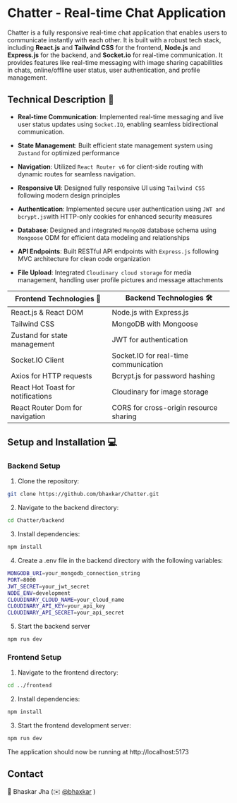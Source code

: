 # Chatter - Real-time Chat Application

Chatter is a fully responsive real-time chat application that enables users to communicate instantly with each other. It is built with a robust tech stack, including **React.js** and **Tailwind CSS** for the frontend, **Node.js** and **Express.js** for the backend, and **Socket.io** for real-time communication. It provides features like real-time messaging with image sharing capabilities in chats, online/offline user status, user authentication, and profile management.

## Technical Description 📃

- **Real-time Communication**: Implemented real-time messaging and live user status updates using ```Socket.IO```, enabling seamless bidirectional communication.

- **State Management**: Built efficient state management system using ```Zustand``` for optimized performance

- **Navigation**: Utilized ```React Router v6``` for client-side routing with dynamic routes for seamless navigation.

- **Responsive UI**: Designed fully responsive UI using ```Tailwind CSS``` following modern design principles

- **Authentication**: Implemented secure user authentication using ``` JWT and bcrypt.js ```with HTTP-only cookies for enhanced security measures

- **Database**: Designed and integrated ```MongoDB``` database schema using ```Mongoose``` ODM for efficient data modeling and relationships

- **API Endpoints**: Built RESTful API endpoints with ```Express.js``` following MVC architecture for clean code organization

- **File Upload**: Integrated ```Cloudinary cloud storage``` for media management, handling user profile pictures and message attachments


|Frontend Technologies 🎨 |Backend Technologies 🛠|
|--------------------------|-----------------------|
| React.js  & React DOM | Node.js with Express.js |
| Tailwind CSS | MongoDB with Mongoose |
| Zustand for state management | JWT for authentication |
| Socket.IO Client | Socket.IO for real-time communication |
| Axios for HTTP requests | Bcrypt.js for password hashing |
| React Hot Toast for notifications | Cloudinary for image storage |
| React Router Dom for navigation | CORS for cross-origin resource sharing |


## Setup and Installation 💻

### Backend Setup

1. Clone the repository:
```bash
git clone https://github.com/bhaxkar/Chatter.git
```

2. Navigate to the backend directory:
```bash
cd Chatter/backend
```

3. Install dependencies:
```bash
npm install
```

4. Create a .env file in the backend directory with the following variables:
```bash
MONGODB_URI=your_mongodb_connection_string
PORT=8000
JWT_SECRET=your_jwt_secret
NODE_ENV=development
CLOUDINARY_CLOUD_NAME=your_cloud_name
CLOUDINARY_API_KEY=your_api_key
CLOUDINARY_API_SECRET=your_api_secret
```

5. Start the backend server
```bash
npm run dev
```

### Frontend Setup

1. Navigate to the frontend directory:
```bash 
cd ../frontend
```
2. Install dependencies:
```bash 
npm install
```
3. Start the frontend development server:
```bash 
npm run dev
```

The application should now be running at http://localhost:5173

## Contact 
👾 Bhaskar Jha (✉️ [@bhaxkar](mailto:bhaskarjha.info@gmail.com)  )